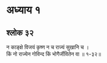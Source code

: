 # अध्याय १

## श्लोक ३२

न काङ्क्षे विजयं कृष्ण न च राज्यं सुखानि च ।<br>किं नो राज्येन गोविन्द किं भोगैर्जीवितेन वा ॥ १-३२॥<br><br>

